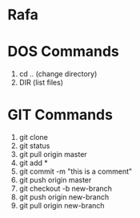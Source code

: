 # Rafa

# DOS Commands
1. cd .. (change directory)
2. DIR (list files)

# GIT Commands
1. git clone
2. git status
3. git pull origin master
4. git add *
5. git commit -m "this is a comment"
6. git push origin master
7. git checkout -b new-branch
8. git push origin new-branch
9. git pull origin new-branch